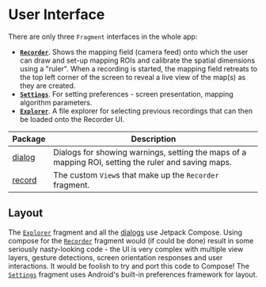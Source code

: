 # User Interface

There are only three `Fragment` interfaces in the whole app:

- **[`Recorder`](Recorder.kt)**. Shows the mapping field (camera feed) onto which the user can draw and set-up mapping ROIs
and calibrate the spatial dimensions using a "ruler". When a recording is started, the mapping field retreats
to the top left corner of the screen to reveal a live view of the map(s) as they are created.
- **[`Settings`](Settings.kt)**. For setting preferences - screen presentation, mapping algorithm parameters.
- **[`Explorer`](Explorer.kt)**. A file explorer for selecting previous recordings that can then be loaded onto the Recorder UI.

| Package          | Description                                                                                         |
|------------------|-----------------------------------------------------------------------------------------------------|
| [dialog](dialog) | Dialogs for showing warnings, setting the maps of a mapping ROI, setting the ruler and saving maps. |
| [record](record) | The custom `View`s that make up the `Recorder` fragment.                                            |


## Layout

The [`Explorer`](Explorer.kt) fragment and all the [dialogs](dialog) use Jetpack Compose. Using compose for
the [`Recorder`](Recorder.kt) fragment would (if could be done) result in some seriously nasty-looking code - the
UI is very complex with multiple view layers, gesture detections, screen orientation responses and user interactions. It would
be foolish to try and port this code to Compose! The [`Settings`](Settings.kt) fragment uses Android's built-in preferences framework
for layout.
